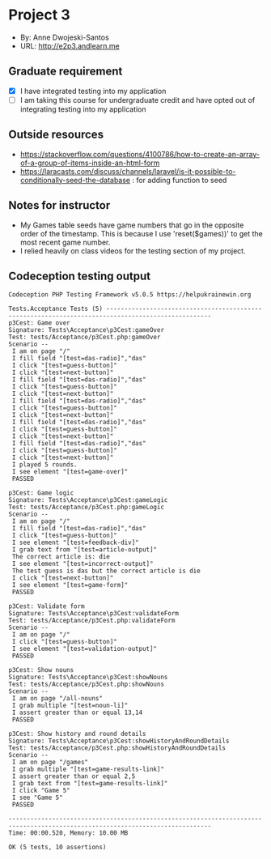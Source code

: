  

# Project 3
+ By: Anne Dwojeski-Santos
+ URL: <http://e2p3.andlearn.me>

## Graduate requirement
+ [x] I have integrated testing into my application
+ [ ] I am taking this course for undergraduate credit and have opted out of integrating testing into my application

## Outside resources
+ https://stackoverflow.com/questions/4100786/how-to-create-an-array-of-a-group-of-items-inside-an-html-form
+ https://laracasts.com/discuss/channels/laravel/is-it-possible-to-conditionally-seed-the-database : for adding function to seed

## Notes for instructor
+ My Games table seeds have game numbers that go in the opposite order of the timestamp. This is because I use 'reset($games))' to get the most recent game number.
+ I relied heavily on class videos for the testing section of my project.

## Codeception testing output
```
Codeception PHP Testing Framework v5.0.5 https://helpukrainewin.org

Tests.Acceptance Tests (5) ---------------------------------------------------------------------------------------------------
p3Cest: Game over
Signature: Tests\Acceptance\p3Cest:gameOver
Test: tests/Acceptance/p3Cest.php:gameOver
Scenario --
 I am on page "/"
 I fill field "[test=das-radio]","das"
 I click "[test=guess-button]"
 I click "[test=next-button]"
 I fill field "[test=das-radio]","das"
 I click "[test=guess-button]"
 I click "[test=next-button]"
 I fill field "[test=das-radio]","das"
 I click "[test=guess-button]"
 I click "[test=next-button]"
 I fill field "[test=das-radio]","das"
 I click "[test=guess-button]"
 I click "[test=next-button]"
 I fill field "[test=das-radio]","das"
 I click "[test=guess-button]"
 I click "[test=next-button]"
 I played 5 rounds.
 I see element "[test=game-over]"
 PASSED 

p3Cest: Game logic
Signature: Tests\Acceptance\p3Cest:gameLogic
Test: tests/Acceptance/p3Cest.php:gameLogic
Scenario --
 I am on page "/"
 I fill field "[test=das-radio]","das"
 I click "[test=guess-button]"
 I see element "[test=feedback-div]"
 I grab text from "[test=article-output]"
 The correct article is: die
 I see element "[test=incorrect-output]"
 The test guess is das but the correct article is die
 I click "[test=next-button]"
 I see element "[test=game-form]"
 PASSED 

p3Cest: Validate form
Signature: Tests\Acceptance\p3Cest:validateForm
Test: tests/Acceptance/p3Cest.php:validateForm
Scenario --
 I am on page "/"
 I click "[test=guess-button]"
 I see element "[test=validation-output]"
 PASSED 

p3Cest: Show nouns
Signature: Tests\Acceptance\p3Cest:showNouns
Test: tests/Acceptance/p3Cest.php:showNouns
Scenario --
 I am on page "/all-nouns"
 I grab multiple "[test=noun-li]"
 I assert greater than or equal 13,14
 PASSED 

p3Cest: Show history and round details
Signature: Tests\Acceptance\p3Cest:showHistoryAndRoundDetails
Test: tests/Acceptance/p3Cest.php:showHistoryAndRoundDetails
Scenario --
 I am on page "/games"
 I grab multiple "[test=game-results-link]"
 I assert greater than or equal 2,5
 I grab text from "[test=game-results-link]"
 I click "Game 5"
 I see "Game 5"
 PASSED 

------------------------------------------------------------------------------------------------------------------------------
Time: 00:00.520, Memory: 10.00 MB

OK (5 tests, 10 assertions)

```



